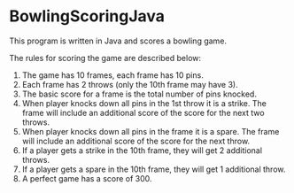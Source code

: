 # BowlingScoringJava
This program is written in Java and scores a bowling game.

The rules for scoring the game are described below:
1. The game has 10 frames, each frame has 10 pins.
2. Each frame has 2 throws (only the 10th frame may have 3).
3. The basic score for a frame is the total number of pins knocked.
4. When player knocks down all pins in the 1st throw it is a strike. The frame will include an additional score of the score for the next two throws.
5. When player knocks down all pins in the frame it is a spare. The frame will include an additional score of the score for the next throw.
6. If a player gets a strike in the 10th frame, they will get 2 additional throws.
7. If a player gets a spare in the 10th frame, they will get 1 additional throw.
8. A perfect game has a score of 300.
